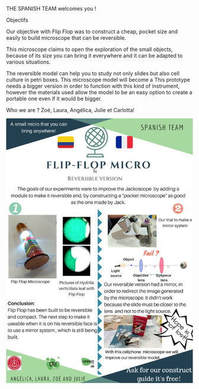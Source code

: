 THE SPANISH TEAM welcomes you !

Objectifs

Our objective with Flip Flop was to construct a cheap, pocket size and easily to build microscope that can be reversible. 

This microscope claims to open the exploration of the small objects, because of its size you can bring it everywhere and it can be adapted to various situations. 

The reversible model can help you to study not only slides but also cell culture in petri boxes. This microscope model will become a This prototype needs a bigger version in order to function with this kind of instrument, however the materials used allow the model to be an easy option to create a portable one even if it would be bigger.





Who we are ? 
Zoé, Laura, Angélica, Julie et Carlotta!


![alt_text](https://github.com/MakerLabCRI/FrugalMicroscope/blob/master/StudentStories/FlipFlop%20Microscope/SPANISH%20TEAM.jpg)
